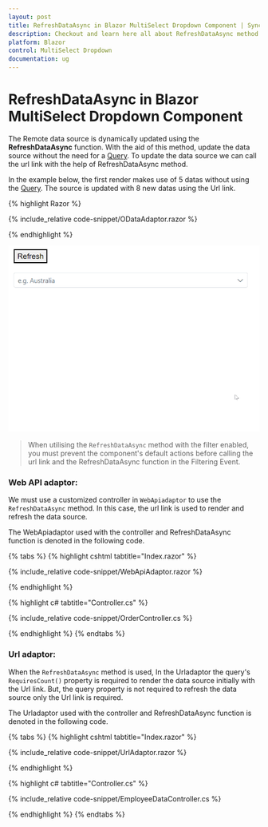 ```yaml
---
layout: post
title: RefreshDataAsync in Blazor MultiSelect Dropdown Component | Syncfusion
description: Checkout and learn here all about RefreshDataAsync method in Syncfusion Blazor MultiSelect Dropdown component and much more.
platform: Blazor
control: MultiSelect Dropdown
documentation: ug
---
```


# RefreshDataAsync in Blazor MultiSelect Dropdown Component

The Remote data source is dynamically updated using the **RefreshDataAsync** function. With the aid of this method, update the data source without the need for a [Query](https://help.syncfusion.com/cr/blazor/Syncfusion.Blazor.DropDowns.SfDropDownBase-1.html#Syncfusion_Blazor_DropDowns_SfDropDownBase_1_Query). To update the data source we can call the url link with the help of RefreshDataAsync method.

In the example below, the first render makes use of 5 datas without using the [Query](https://help.syncfusion.com/cr/blazor/Syncfusion.Blazor.DropDowns.SfDropDownBase-1.html#Syncfusion_Blazor_DropDowns_SfDropDownBase_1_Query). The source is updated with 8 new datas using the Url link.

{% highlight Razor %}

{% include_relative code-snippet/ODataAdaptor.razor %}

{% endhighlight %}

![Blazor MultiSelect with virtualization](./images/blazor-multiselect-refreshdata.gif)

>When utilising the `RefreshDataAsync` method with the filter enabled, you must prevent the component's default actions before calling the url link and the RefreshDataAsync function in the Filtering Event.

### Web API adaptor:
We must use a customized controller in `WebApiadaptor` to use the `RefreshDataAsync` method.
In this case, the url link is used to render and refresh the data source.

The WebApiadaptor used with the controller and RefreshDataAsync function is denoted in the following code.

{% tabs %}
{% highlight cshtml tabtitle="Index.razor" %}

{% include_relative code-snippet/WebApiAdaptor.razor %}

{% endhighlight %}

{% highlight c# tabtitle="Controller.cs" %}

{% include_relative code-snippet/OrderController.cs %}

{% endhighlight %}
​​​​​​​{% endtabs %}

### Url adaptor:
When the `RefreshDataAsync` method is used, In the Urladaptor the query's `RequiresCount()` property is required to render the data source initially with the Url link. But, the query property is not required to refresh the data source only the Url link is required.

The Urladaptor used with the controller and RefreshDataAsync function is denoted in the following code.

{% tabs %}
{% highlight cshtml tabtitle="Index.razor" %}

{% include_relative code-snippet/UrlAdaptor.razor %}

{% endhighlight %}

{% highlight c# tabtitle="Controller.cs" %}

{% include_relative code-snippet/EmployeeDataController.cs %}

{% endhighlight %}
​​​​​​​{% endtabs %}



